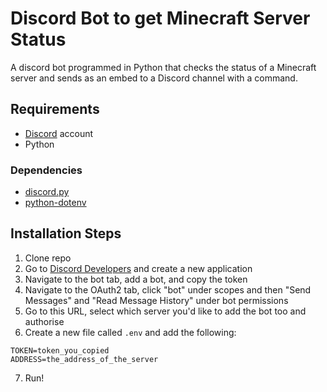 # Discord Bot to get Minecraft Server Status
A discord bot programmed in Python that checks the status of a Minecraft server and sends as an embed to a Discord channel with a command.

## Requirements
* [Discord](https://discordapp.com/) account
* Python

### Dependencies
* [discord.py](https://discordpy.readthedocs.io/en/latest/intro.html#installing)
* [python-dotenv](https://pypi.org/project/python-dotenv/)

## Installation Steps
1. Clone repo
2. Go to [Discord Developers](https://discord.com/developers/applications/) and create a new application
3. Navigate to the bot tab, add a bot, and copy the token
4. Navigate to the OAuth2 tab, click "bot" under scopes and then "Send Messages" and "Read Message History" under bot permissions
5. Go to this URL, select which server you'd like to add the bot too and authorise
6. Create a new file called `.env` and add the following:
```
TOKEN=token_you_copied
ADDRESS=the_address_of_the_server
```
7. Run!
